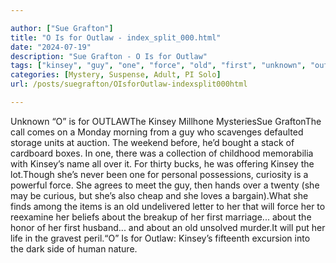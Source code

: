 ```yaml
---

author: ["Sue Grafton"]
title: "O Is for Outlaw - index_split_000.html"
date: "2024-07-19"
description: "Sue Grafton - O Is for Outlaw"
tags: ["kinsey", "guy", "one", "force", "old", "first", "unknown", "outlawthe", "millhone", "mysteriessue", "graftonthe", "call", "come", "monday", "morning", "scavenges", "defaulted", "storage", "unit", "auction", "weekend", "bought", "stack", "cardboard", "box"]
categories: [Mystery, Suspense, Adult, PI Solo]
url: /posts/suegrafton/OIsforOutlaw-indexsplit000html

---
```



Unknown
“O” is for OUTLAWThe Kinsey Millhone MysteriesSue GraftonThe call comes on a Monday morning from a guy who scavenges defaulted storage units at auction. The weekend before, he’d bought a stack of cardboard boxes. In one, there was a collection of childhood memorabilia with Kinsey’s name all over it. For thirty bucks, he was offering Kinsey the lot.Though she’s never been one for personal possessions, curiosity is a powerful force. She agrees to meet the guy, then hands over a twenty (she may be curious, but she’s also cheap and she loves a bargain).What she finds among the items is an old undelivered letter to her that will force her to reexamine her beliefs about the breakup of her first marriage... about the honor of her first husband... and about an old unsolved murder.It will put her life in the gravest peril.“O” Is for Outlaw: Kinsey’s fifteenth excursion into the dark side of human nature.
